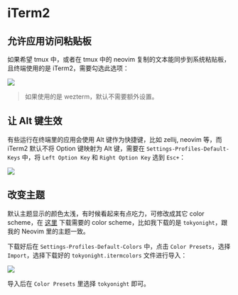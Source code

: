 # iTerm2

## 允许应用访问粘贴板

如果希望 tmux 中，或者在 tmux 中的 neovim 复制的文本能同步到系统粘贴板，且终端使用的是 iTerm2，需要勾选此选项：

![](https://image-host-1251893006.cos.ap-chengdu.myqcloud.com/2023%2F10%2F14%2F20231014185718.png)

> 如果使用的是 wezterm，默认不需要额外设置。

## 让 Alt 键生效

有些运行在终端里的应用会使用 Alt 键作为快捷键，比如 zellij, neovim 等，而 iTerm2 默认不将 Option 键映射为 Alt 键，需要在 `Settings-Profiles-Default-Keys` 中，将 `Left Option Key` 和 `Right Option Key` 选到 `Esc+`：

![](https://image-host-1251893006.cos.ap-chengdu.myqcloud.com/2024%2F09%2F05%2F20240905113402.png)

## 改变主题

默认主题显示的颜色太浅，有时候看起来有点吃力，可修改成其它 color scheme，在 [这里](https://iterm2colorschemes.com/) 下载需要的 color scheme，比如我下载的是 `tokyonight`，跟我的 Neovim 里的主题一致。

下载好后在 `Settings-Profiles-Default-Colors` 中，点击 `Color Presets`，选择 `Import`，选择下载好的 `tokyonight.itermcolors` 文件进行导入：

![](https://image-host-1251893006.cos.ap-chengdu.myqcloud.com/2024%2F09%2F05%2F20240905140508.png)

导入后在 `Color Presets` 里选择 `tokyonight` 即可。
